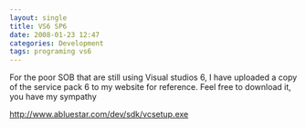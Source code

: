 ```yaml
---
layout: single
title: VS6 SP6 
date: 2008-01-23 12:47
categories: Development
tags: programing vs6
---
```

For the poor SOB that are still using Visual studios 6, I have uploaded a copy of the service pack 6 to my website for reference.
Feel free to download it, you have my sympathy

<a href="http://www.abluestar.com/dev/sdk/vcsetup.exe">http://www.abluestar.com/dev/sdk/vcsetup.exe</a>
